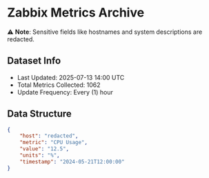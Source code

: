 # Zabbix Metrics Archive

⚠️ **Note**: Sensitive fields like hostnames and system descriptions are redacted.

## Dataset Info
- Last Updated: 2025-07-13 14:00 UTC
- Total Metrics Collected: 1062
- Update Frequency: Every (1) hour

## Data Structure
```json
{
    "host": "redacted",
    "metric": "CPU Usage",
    "value": "12.5",
    "units": "%",
    "timestamp": "2024-05-21T12:00:00"
}
```
